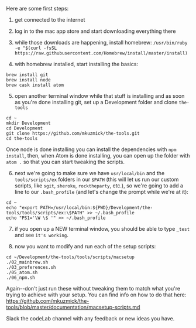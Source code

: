 Here are some first steps:

1. get connected to the internet

2. log in to the mac app store and start downloading everything there

3. while those downloads are happening, install homebrew: `/usr/bin/ruby -e "$(curl -fsSL https://raw.githubusercontent.com/Homebrew/install/master/install)`

4. with homebrew installed, start installing the basics:
```
brew install git
brew install node
brew cask install atom
```

5. open another terminal window while that stuff is installing and as soon as you're done installing git, set up a Development folder and clone `the-tools`
```
cd ~
mkdir Development
cd Development
git clone https://github.com/mkuzmick/the-tools.git
cd the-tools
```
Once node is done installing you can install the dependencies with `npm install`, then, when Atom is done installing, you can open up the folder with `atom .` so that you can start tweaking the scripts.

6. next we're going to make sure we have `usr/local/bin` and the `tools/scripts/ex` folders in our `$PATH` (this will let us run our custom scripts, like `sgit`, `sheroku`, `rocktheparty`, etc.), so we're going to add a line to our `.bash_profile` (and let's change the prompt while we're at it):
```
cd ~
echo "export PATH=/usr/local/bin:${PWD}/Development/the-tools/tools/scripts/ex:\$PATH" >> ~/.bash_profile
echo "PS1='\W \$ '" >> ~/.bash_profile
```

7. if you open up a NEW terminal window, you should be able to type `_test` and see `it's working`.

8. now you want to modify and run each of the setup scripts:
```
cd ~/Development/the-tools/tools/scripts/macsetup
./02_mainbrew.sh
./03_preferences.sh
./05_atom.sh
./06_npm.sh
```

Again--don't just run these without tweaking them to match what you're trying to achieve with your setup. You can find info on how to do that here: https://github.com/mkuzmick/the-tools/blob/master/documentation/macsetup-scripts.md

Slack the codeLab channel with any feedback or new ideas you have.
